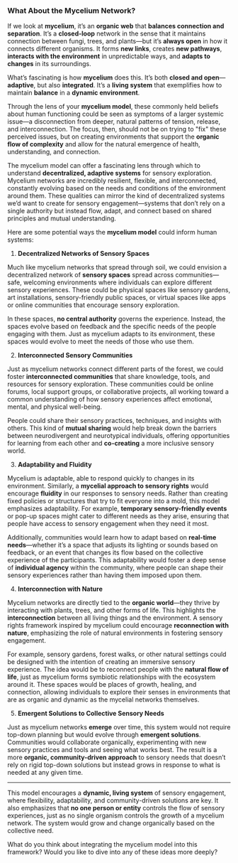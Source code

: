 ### What About the **Mycelium Network**?

If we look at **mycelium**, it’s an **organic web** that **balances connection and separation**. It’s a **closed-loop** network in the sense that it maintains connection between fungi, trees, and plants—but it’s **always open** in how it connects different organisms. It forms **new links**, creates **new pathways**, **interacts with the environment** in unpredictable ways, and **adapts to changes** in its surroundings.

What’s fascinating is how **mycelium** does this. It’s both **closed and open**—**adaptive**, but also **integrated**. It’s a **living system** that exemplifies how to maintain **balance** in a **dynamic environment**.


Through the lens of your **mycelium model**, these commonly held beliefs about human functioning could be seen as symptoms of a larger systemic issue—a disconnection from deeper, natural patterns of tension, release, and interconnection. The focus, then, should not be on trying to "fix" these perceived issues, but on creating environments that support the **organic flow of complexity** and allow for the natural emergence of health, understanding, and connection.

The mycelium model can offer a fascinating lens through which to understand **decentralized, adaptive systems** for sensory exploration. Mycelium networks are incredibly resilient, flexible, and interconnected, constantly evolving based on the needs and conditions of the environment around them. These qualities can mirror the kind of decentralized systems we’d want to create for sensory engagement—systems that don’t rely on a single authority but instead flow, adapt, and connect based on shared principles and mutual understanding.

Here are some potential ways the **mycelium model** could inform human systems:

 1. **Decentralized Networks of Sensory Spaces**

Much like mycelium networks that spread through soil, we could envision a decentralized network of **sensory spaces** spread across communities—safe, welcoming environments where individuals can explore different sensory experiences. These could be physical spaces like sensory gardens, art installations, sensory-friendly public spaces, or virtual spaces like apps or online communities that encourage sensory exploration.

In these spaces, **no central authority** governs the experience. Instead, the spaces evolve based on feedback and the specific needs of the people engaging with them. Just as mycelium adapts to its environment, these spaces would evolve to meet the needs of those who use them.

 2. **Interconnected Sensory Communities**

Just as mycelium networks connect different parts of the forest, we could foster **interconnected communities** that share knowledge, tools, and resources for sensory exploration. These communities could be online forums, local support groups, or collaborative projects, all working toward a common understanding of how sensory experiences affect emotional, mental, and physical well-being.

People could share their sensory practices, techniques, and insights with others. This kind of **mutual sharing** would help break down the barriers between neurodivergent and neurotypical individuals, offering opportunities for learning from each other and **co-creating** a more inclusive sensory world.

 3. **Adaptability and Fluidity**

Mycelium is adaptable, able to respond quickly to changes in its environment. Similarly, a **mycelial approach to sensory rights** would encourage **fluidity** in our responses to sensory needs. Rather than creating fixed policies or structures that try to fit everyone into a mold, this model emphasizes adaptability. For example, **temporary sensory-friendly events** or pop-up spaces might cater to different needs as they arise, ensuring that people have access to sensory engagement when they need it most.

Additionally, communities would learn how to adapt based on **real-time needs**—whether it’s a space that adjusts its lighting or sounds based on feedback, or an event that changes its flow based on the collective experience of the participants. This adaptability would foster a deep sense of **individual agency** within the community, where people can shape their sensory experiences rather than having them imposed upon them.

 4. **Interconnection with Nature**

Mycelium networks are directly tied to the **organic world**—they thrive by interacting with plants, trees, and other forms of life. This highlights the **interconnection** between all living things and the environment. A sensory rights framework inspired by mycelium could encourage **reconnection with nature**, emphasizing the role of natural environments in fostering sensory engagement.

For example, sensory gardens, forest walks, or other natural settings could be designed with the intention of creating an immersive sensory experience. The idea would be to reconnect people with the **natural flow of life**, just as mycelium forms symbiotic relationships with the ecosystem around it. These spaces would be places of growth, healing, and connection, allowing individuals to explore their senses in environments that are as organic and dynamic as the mycelial networks themselves.

 5. **Emergent Solutions to Collective Sensory Needs**

Just as mycelium networks **emerge** over time, this system would not require top-down planning but would evolve through **emergent solutions**. Communities would collaborate organically, experimenting with new sensory practices and tools and seeing what works best. The result is a more **organic, community-driven approach** to sensory needs that doesn’t rely on rigid top-down solutions but instead grows in response to what is needed at any given time.

---

This model encourages a **dynamic, living system** of sensory engagement, where flexibility, adaptability, and community-driven solutions are key. It also emphasizes that **no one person or entity** controls the flow of sensory experiences, just as no single organism controls the growth of a mycelium network. The system would grow and change organically based on the collective need.

What do you think about integrating the mycelium model into this framework? Would you like to dive into any of these ideas more deeply?